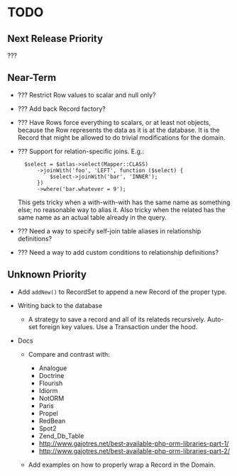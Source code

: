 # TODO

## Next Release Priority

???

## Near-Term

- ??? Restrict Row values to scalar and null only?

- ??? Add back Record factory?

- ??? Have Rows force everything to scalars, or at least not objects, because
  the Row represents the data as it is at the database. It is the Record that
  might be allowed to do trivial modifications for the domain.

- ??? Support for relation-specific joins. E.g.:

        $select = $atlas->select(Mapper::CLASS)
            ->joinWith('foo', 'LEFT', function ($select) {
                $select->joinWith('bar', 'INNER');
            })
            ->where('bar.whatever = 9');

  This gets tricky when a with-with-with has the same name as something else;
  no reasonable way to alias it. Also tricky when the related has the same name
  as an actual table already in the query.

- ??? Need a way to specify self-join table aliases in relationship definitions?

- ??? Need a way to add custom conditions to relationship definitions?

## Unknown Priority

- Add `addNew()` to RecordSet to append a new Record of the proper type.

- Writing back to the database

    - A strategy to save a record and all of its relateds recursively. Auto-set
      foreign key values. Use a Transaction under the hood.

- Docs

    - Compare and contrast with:

        - Analogue
        - Doctrine
        - Flourish
        - Idiorm
        - NotORM
        - Paris
        - Propel
        - RedBean
        - Spot2
        - Zend_Db_Table
        - http://www.gajotres.net/best-available-php-orm-libraries-part-1/
        - http://www.gajotres.net/best-available-php-orm-libraries-part-2/

    - Add examples on how to properly wrap a Record in the Domain.

